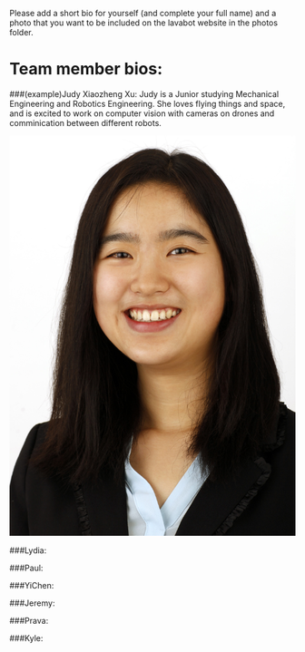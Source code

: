 Please add a short bio for yourself (and complete your full name) and a photo that you want to be included on the lavabot website in the photos folder. 

# Team member bios:

###(example)Judy Xiaozheng Xu:
Judy is a Junior studying Mechanical Engineering and Robotics Engineering. She loves flying things and space, and is excited to work on computer vision with cameras on drones and comminication between different robots. 

![Judy's photo](https://github.com/olinrobotics/Lavabot/blob/master/team_members_info/Xu_Xiaozheng-c18%20(2).jpg)


###Lydia:

###Paul:

###YiChen: 

###Jeremy:


###Prava:


###Kyle:




